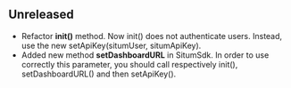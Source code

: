 ## Unreleased

* Refactor **init()** method. Now init() does not authenticate users. Instead, use the new setApiKey(situmUser, situmApiKey).
* Added new method **setDashboardURL** in SitumSdk. In order to use correctly this parameter, you should call respectively init(), setDashboardURL() and then setApiKey().
